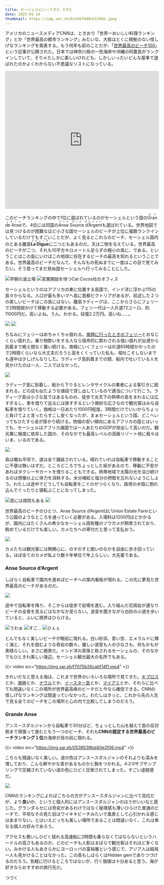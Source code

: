 ```yaml
---
title: セーシェルにいってきた その1
date: 2025-01-14
thumbnail: https://img.xar.sh/6c5d5f840cb134bb.jpeg
---
```


アメリカのニュースメディアCNNは、ときおり「世界一おいしい料理ランキング」とか「世界最高の都市ランキング」みたいな、大抵はとくに根拠のない怪しげなランキングを発表する。もう何年も前のことだが、「[世界最高のビーチ100](https://edition.cnn.com/travel/article/100-best-beaches/index.html)」という記事が公開された。日本では神奈川県の一色海岸や沖縄の阿嘉島がランクインしていて、そりゃたしかに美しいけれども、しかしいったいどんな基準で選ばれたのかよくわからない不思議なリストになっている。

<iframe src="https://www.google.com/maps/embed?pb=!1m18!1m12!1m3!1d12426117.18651004!2d52.43174262162133!3d1.411107457163912!2m3!1f0!2f0!3f0!3m2!1i1024!2i768!4f13.1!3m3!1m2!1s0x225c21fd70bead3b%3A0x32d3d0a0d349daf7!2z44K744O844K344Kn44Or!5e0!3m2!1sja!2sjp!4v1736667212859!5m2!1sja!2sjp" width="100%" height="450" style="border:0;" allowfullscreen="" loading="lazy" referrerpolicy="no-referrer-when-downgrade"></iframe>

このビーチランキングの中で1位に選ばれているのがセーシェルという国の<ruby>Grande Anse<rp>(</rp><rt>グランダンセ</rt><rp>)</rp></ruby>で、4位には同国の<ruby>Anse Source d’Argent<rp>(</rp><rt>アンス スース ダルジャン</rt><rp>)</rp></ruby>も選ばれている。世界地図では見つけるのが困難なほど小さな国セーシェルのビーチが上位に複数ランクインしているだけでもすごいことだが、よく見るとこれらのビーチ、セーシェル国内のとある離島<ruby>**La Digue**<rp>(</rp><rt>ラディーグ</rt><rp>)</rp></ruby>に二つともあるのだ。天は二物を与えている。世界最高のビーチが二つ、それも10平方キロメートル足らずの極小の島に、である。ということはこの島にいけばこの地球に存在するビーチの最高を知れるということである。世界最高のビーチだなんて、そんなもの死ぬまでに一度はこの目で見てみたい。そう思ってまだ見ぬ国セーシェルへ行ってみることにした。

![早朝の波止場](https://img.xar.sh/87dc8adcd1a67cd5.jpeg)
![営業開始を待つCat Cocos社のオフィス](https://img.xar.sh/a64d9673a9baae55.jpeg)

セーシェルというのはアフリカの東に位置する島国で、インド洋に浮かぶ115の島々からなる。人口が最も多いマヘ島に首都ビクトリアがあるが、前述した２つの美しいビーチはこの島にはない。離島ラディーグは、ここからさらにフェリーで2時間弱かけて移動する必要がある。フェリー代は一人片道72ユーロ、約11000円だ。高いよね。うん、わかる。往復2.2万円。高いね……。

![](https://img.xar.sh/341e65283a6cb55b.jpeg)
![](https://img.xar.sh/5fb83b06a2a257fe.jpeg)

ちなみにフェリーはめちゃくちゃ揺れる。[南極に行ったときのフェリー](/post/1641179158/)とおなじくらい揺れた。乗り物酔いをする人なら宿命的に酔わされる強い揺れが出港から到着まで絶え間なく襲い続ける。南極にいくフェリーは片道65時間かかったので2時間くらいなら大丈夫だろうと高をくくっていた私も、嘔吐こそしないまでも道中は少しげんなりした。ラディーグ島到着までの間、船内で吐いている人を見かけたのは一人、二人ではなかった。

![](https://img.xar.sh/de27e95f084c1334.jpeg)

ラディーグ島に到着し、船から下りるとレンタサイクルの業者による客引きに囲まれる。どの店も似たような値段で貸し出しているので適当について行こう。ラディーグ島は小さな島ではあるものの、徒歩で炎天下の熱帯の島をまわるには広すぎるし、車を借りて巡るには狭すぎるという微妙な広さなので観光客はみな自転車を借りていく。価格は一日あたり1000円程度。3時間だけでいいからちょっと負けてよと言ったらすこし安くなったが、まぁセーシェルという国、どこへいってもひたすら金が掛かり続ける。物価の安い傾向にあるアフリカの国とはいっても、セーシェルはアフリカ諸国では一人あたりのGDPが突出して高いのだ。観光業に極度に依存した国の、そのなかでも最高レベルの高級リゾート地に我々はいま、いるのである。

![](https://img.xar.sh/31dd74cae4559dd0.jpeg)

島は概ね平坦で、道は全て舗装されている。晴れていれば自転車で移動することに不便は無いはずだ。ところどころでちょっとした坂があるので、移動に不安があればタクシーやカートを借りることもできる。熱帯地域で太陽の光を浴び続けるのは想像以上に体力を消耗する。水分補給と塩分の摂取を忘れないようにしよう。わたしは途中でどうしても自転車をこぐのがつらくなり、路傍の木陰に倒れ込んでぐったりと寝転ぶことになってしまった。

![島には病院もある](https://img.xar.sh/ef5c0360e0b6bc89.jpeg)
![](https://img.xar.sh/0ab4e7eaf4ea7229.jpeg)

世界最高のビーチのひとつ、Anse Source d’ArgentはL’Union Estate Farmという公園のようなところを通っていく必要がある。入場料は1200円ほどかかるが、園内にはたくさんの希少なセーシェル固有種のゾウガメが飼育されており、眺めているだけでも楽しい。カメたちへの寄付だと思って支払おう。

![](https://img.xar.sh/b21511cc234416d4.jpeg)

カメたちは観光客には無関心に、のすのすと囲いのなかを自由に歩き回っている。ほぼ全てのカメが私より数十年単位で年上らしい。大先輩である。

### Anse Source d’Argent

しばらく自転車で園内を進めばビーチへの案内看板が現れる。この先に夢見た世界最高のビーチがあるのだ。

![](https://img.xar.sh/50deb255c64120bb.jpeg)

途中で自転車を降り、そこからは徒歩で岩場を進む。入り組んだ花崗岩が連なりビーチの全景を見るにはなかなか至らない。波音を聞きながら白砂の小道を歩いていると、ふいに視界はひらける。

![うわぁ](https://img.xar.sh/726d497d1a5dd985.jpeg)
![すご…](https://img.xar.sh/f962d29b8a317233.jpeg)
![ひぇぇ](https://img.xar.sh/0dceb50ad8d5b674.jpeg)

とんでもなく美しいビーチが眼前に現れる。白い砂浜、青い空、エメラルドに輝く海と、それを囲むような奇岩の数々。優しい波音も人の少なさも、何もかもが素晴らしい。まさに絶景だ。インド洋の真珠と称されるセーシェルの、そのなかでもひときわ美しい海辺。セーシェル観光最大の名所でもある。

{{< video src="https://img.xar.sh/f7075b26cabf14f1.mp4" >}}

きれいだなと思える海は、これまで世界のいろいろな場所で見てきた。[キプロス](/post/1657384808/)とか、[南極](/post/1641264504/)とか、[ナウル](/post/1585460288/)とか、[イースター島](/post/1613868196/)とか、[マイアミ](/post/1641935289/)とか、それらに比べても間違いなくこの場所が世界最高峰のビーチだと今なら確信できる。CNNの怪しげなランキングは間違っていなかった。わたしはきっと、これから先の人生で見る全てのビーチをこの場所と心の内で比較してしまうのだろう。

### Grande Anse

アンスースダルジャンから自転車で30分ほど、ちょっとした山を越えて島の反対側まで頑張って進むともう一つのビーチ、それも**CNNの認定する世界最高のビーチランキング１位**の海岸が目の前に現れる。

{{< video src="https://img.xar.sh/0536539bd40e2f06.mp4" >}}

こちらも間違いなく美しい。波の色はアンスースダルジャンのそれよりも深みを増しており、こんな鮮やかな青があるものかと胸をつかれる。4:2:0サブサンプリングで圧縮されていない波の色にひどく圧倒されてしまった。すごい虚脱感だ。

![](https://img.xar.sh/1ad34bc22323adb4.jpeg)

CNNのランキングによればこちらの方がアンスースダルジャンに比べて高位だが、より**良い**か、というと個人的にはアンスースダルジャンのほうがいいなと感じた。グランダルセには奇岩があるわけではなく秘境感も薄いひらけた普通のビーチで、平坦なその見た目はワイキキビーチみたいで風景として心引かれる感じはあまりない。とはいえどっちも美しい場所であることは間違いなく、これは単なる個人の好みであろう。

アクセスも悪いしひどく揺れる高速船に2時間も乗らなくてはならないというハードルの高さもあるのか、どのビーチも人影はまばらで観光客はそれほど多くない。みかける人もあきらかにヨーロッパの富裕層という感じで、アジア人は結局一人も見かけることはなかった。この島もしばらくはHidden gemでありつづけるのだろう。気軽に行けるところではないが、行く価値は十分あると思う。海が好きならおすすめの旅行先だ。

つづく

